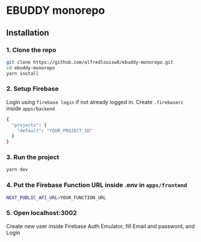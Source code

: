 # EBUDDY monorepo

## Installation

### 1. **Clone the repo**

```bash
git clone https://github.com/alfredlouisw8/ebuddy-monorepo.git
cd ebuddy-monorepo
yarn install
```

### 2. **Setup Firebase**

Login using `firebase login` if not already logged in.
Create `.firebaserc` inside `apps/backend`

```bash
{
  "projects": {
    "default": "YOUR_PROJECT_ID"
  }
}
```

### 3. **Run the project**

```bash
yarn dev
```

### 4. **Put the Firebase Function URL inside .env in `apps/frontend`**

```bash
NEXT_PUBLIC_API_URL=YOUR_FUNCTION_URL
```

### 5. **Open localhost:3002**

Create new user inside Firebase Auth Emulator, fill Email and password, and Login
